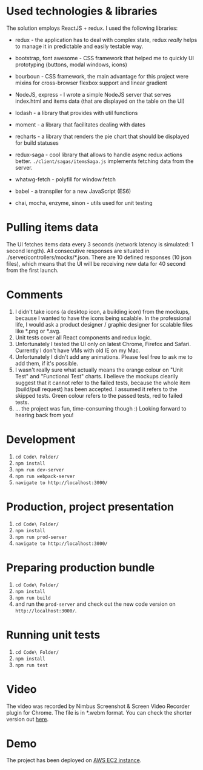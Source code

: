 # Used technologies & libraries

The solution employs ReactJS + redux. I used the following libraries:

- redux - the application has to deal with complex state, redux *really* helps to manage it in predictable and easily
    testable way.
- bootstrap, font awesome - CSS framework that helped me to quickly UI prototyping (buttons, modal windows, icons)
- bourboun - CSS framework, the main advantage for this project were mixins for cross-browser flexbox support
    and linear gradient
- NodeJS, express - I wrote a simple NodeJS server that serves index.html and items data (that are displayed on
    the table on the UI)
- lodash - a library that provides with util functions
- moment - a library that facilitates dealing with dates
- recharts - a library that renders the pie chart that should be displayed for build statuses
- redux-saga - cool library that allows to handle async redux actions better. `./client/sagas/itemsSaga.js` implements
    fetching data from the server.
- whatwg-fetch - polyfill for window.fetch

- babel - a transpiler for a new JavaScript (ES6)
- chai, mocha, enzyme, sinon - utils used for unit testing

# Pulling items data

The UI fetches items data every 3 seconds (network latency is simulated: 1 second length).
All consecutive responses are situated in ./server/controllers/mocks/*.json. There are 10 defined responses
(10 json files), which means that the UI will be receiving new data for 40 second from the first launch.

# Comments

1. I didn't take icons (a desktop icon, a building icon) from the mockups, because I wanted to have the icons being
   scalable. In the professional life, I would ask a product designer / graphic designer for scalable files like
   *.png or *.svg.
2. Unit tests cover all React components and redux logic.
3. Unfortunately I tested the UI only on latest Chrome, Firefox and Safari. Currently I don't have VMs with old IE
   on my Mac.
4. Unfortunately I didn't add any animations. Please feel free to ask me to add them, if it's possible.
5. I wasn't really sure what actually means the orange colour on "Unit Test" and "Functional Test" charts.
   I believe the mockups clearily suggest that it cannot refer to the failed tests, because the whole item
   (build/pull request) has been accepted. I assumed it refers to the skipped tests. Green colour refers to the passed
   tests, red to failed tests.
6. ... the project was fun, time-consuming though :) Looking forward to hearing back from you!

# Development

1. `cd Code\ Folder/`
2. `npm install`
3. `npm run dev-server`
4. `npm run webpack-server`
5. `navigate to http://localhost:3000/`

# Production, project presentation

1. `cd Code\ Folder/`
2. `npm install`
3. `npm run prod-server`
4. `navigate to http://localhost:3000/`

# Preparing production bundle

1. `cd Code\ Folder/`
2. `npm install`
3. `npm run build`
4. and run the `prod-server` and check out the new code version on `http://localhost:3000/`.

# Running unit tests

1. `cd Code\ Folder/`
2. `npm install`
3. `npm run test`

# Video

The video was recorded by Nimbus Screenshot & Screen Video Recorder plugin for Chrome. The file is in *.webm format.
You can check the shorter version out [here](https://nimbus.everhelper.me/client/notes/share/747424/1plw121bvd5ngouko12f).

# Demo

The project has been deployed on [AWS EC2 instance](http://ec2-35-167-218-181.us-west-2.compute.amazonaws.com:9001/).
